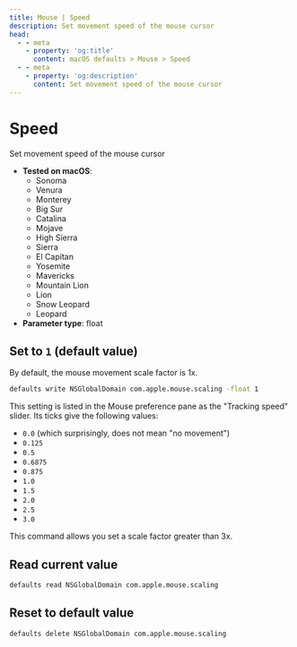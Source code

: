```yaml
---
title: Mouse | Speed
description: Set movement speed of the mouse cursor
head:
  - - meta
    - property: 'og:title'
      content: macOS defaults > Mouse > Speed
  - - meta
    - property: 'og:description'
      content: Set movement speed of the mouse cursor
---
```


# Speed

Set movement speed of the mouse cursor

<!-- break lists -->

- **Tested on macOS**:
  - Sonoma
  - Venura
  - Monterey
  - Big Sur
  - Catalina
  - Mojave
  - High Sierra
  - Sierra
  - El Capitan
  - Yosemite
  - Mavericks
  - Mountain Lion
  - Lion
  - Snow Leopard
  - Leopard
- **Parameter type**: float

## Set to `1` (default value)

By default, the mouse movement scale factor is 1x.

```bash
defaults write NSGlobalDomain com.apple.mouse.scaling -float 1
```

This setting is listed in the Mouse preference pane as the "Tracking speed" slider. Its ticks give the following values:

- `0.0` (which surprisingly, does not mean "no movement")
- `0.125`
- `0.5`
- `0.6875`
- `0.875`
- `1.0`
- `1.5`
- `2.0`
- `2.5`
- `3.0`

This command allows you set a scale factor greater than 3x.

## Read current value

```bash
defaults read NSGlobalDomain com.apple.mouse.scaling
```

## Reset to default value

```bash
defaults delete NSGlobalDomain com.apple.mouse.scaling
```
